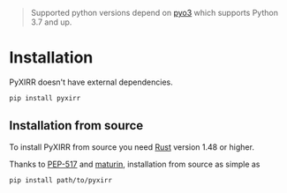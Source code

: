 > Supported python versions depend on [pyo3](https://github.com/PyO3/pyo3) which supports Python 3.7 and up.

# Installation

PyXIRR doesn't have external dependencies.

```bash
pip install pyxirr
```

## Installation from source

To install PyXIRR from source you need [Rust](https://www.rust-lang.org) version 1.48 or higher.

Thanks to [PEP-517](https://www.python.org/dev/peps/pep-0517/) and [maturin](https://github.com/PyO3/maturin), installation from source as simple as

```bash
pip install path/to/pyxirr
```
